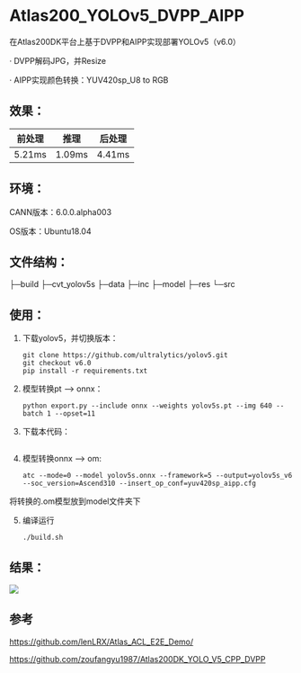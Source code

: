 # Atlas200_YOLOv5_DVPP_AIPP

在Atlas200DK平台上基于DVPP和AIPP实现部署YOLOv5（v6.0）

· DVPP解码JPG，并Resize

· AIPP实现颜色转换：YUV420sp_U8 to RGB

## 效果：

| 前处理    | 推理     | 后处理    |
| ------ | ------ | ------ |
| 5.21ms | 1.09ms | 4.41ms |

## 环境：

CANN版本：6.0.0.alpha003 

OS版本：Ubuntu18.04

## 文件结构：

├─build
├─cvt_yolov5s
├─data
├─inc
├─model
├─res
└─src

## 使用：

1. 下载yolov5，并切换版本：

   ```
   git clone https://github.com/ultralytics/yolov5.git
   git checkout v6.0
   pip install -r requirements.txt
   ```

2. 模型转换pt --> onnx：
   
   ```
   python export.py --include onnx --weights yolov5s.pt --img 640 --batch 1 --opset=11
   ```

3. 下载本代码：
   
   ```
   
   ```

4. 模型转换onnx --> om:
   ```
   atc --mode=0 --model yolov5s.onnx --framework=5 --output=yolov5s_v6 --soc_version=Ascend310 --insert_op_conf=yuv420sp_aipp.cfg
   ```
将转换的.om模型放到model文件夹下

5. 编译运行
   ```
   ./build.sh
   ````

## 结果：

![](../Atlas200_YOLOv5_DVPP_AIPP/res/out_yolov5_1.jpg)



## 参考
https://github.com/lenLRX/Atlas_ACL_E2E_Demo/

https://github.com/zoufangyu1987/Atlas200DK_YOLO_V5_CPP_DVPP
